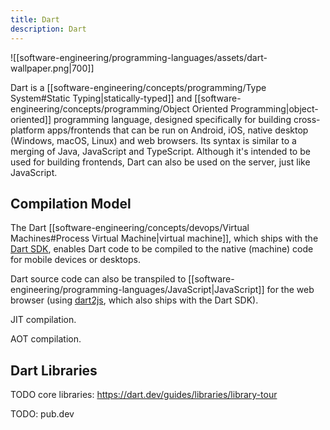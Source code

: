 ```yaml
---
title: Dart
description: Dart
---
```


![[software-engineering/programming-languages/assets/dart-wallpaper.png|700]]

Dart is a [[software-engineering/concepts/programming/Type System#Static Typing|statically-typed]] and [[software-engineering/concepts/programming/Object Oriented Programming|object-oriented]] programming language, designed specifically for building cross-platform apps/frontends that can be run on Android, iOS, native desktop (Windows, macOS, Linux) and web browsers. Its syntax is similar to a merging of Java, JavaScript and TypeScript. Although it's intended to be used for building frontends, Dart can also be used on the server, just like JavaScript.

## Compilation Model
The Dart [[software-engineering/concepts/devops/Virtual Machines#Process Virtual Machine|virtual machine]], which ships with the [Dart SDK](https://dart.dev/get-dart), enables Dart code to be compiled to the native (machine) code for mobile devices or desktops.

Dart source code can also be transpiled to [[software-engineering/programming-languages/JavaScript|JavaScript]] for the web browser (using [dart2js](https://dart.dev/tools/dart2js), which also ships with the Dart SDK).

JIT compilation. 

AOT compilation.


 
## Dart Libraries
TODO core libraries: https://dart.dev/guides/libraries/library-tour

TODO: pub.dev
